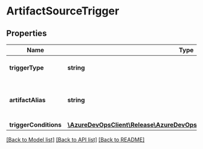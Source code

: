 # ArtifactSourceTrigger

## Properties
Name | Type | Description | Notes
------------ | ------------- | ------------- | -------------
**triggerType** | **string** | Type of release trigger. | [optional] 
**artifactAlias** | **string** | Artifact source alias for Artifact Source trigger type | [optional] 
**triggerConditions** | [**\AzureDevOpsClient\Release\AzureDevOpsClient\Release\Model\ArtifactFilter[]**](ArtifactFilter.md) |  | [optional] 

[[Back to Model list]](../README.md#documentation-for-models) [[Back to API list]](../README.md#documentation-for-api-endpoints) [[Back to README]](../README.md)


